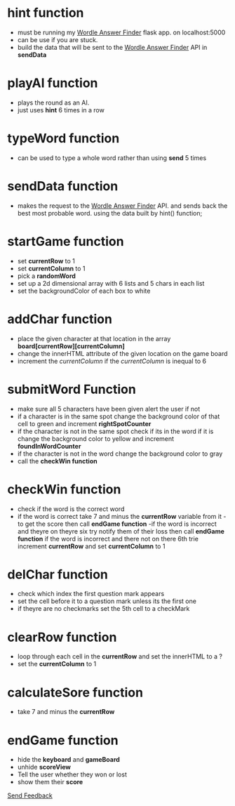 # hint function
- must be running my <a href="https://github.com/PrestonCurtis1/wordle-answer-finder">Wordle Answer Finder</a> flask app. on localhost:5000
- can be use if you are stuck.
- build the data that will be sent to the <a href="https://github.com/PrestonCurtis1/wordle-answer-finder">Wordle Answer Finder</a> API in **sendData**
# playAI function
- plays the round as an AI.
- just uses **hint** 6 times in a row
# typeWord function
- can be used to type a whole word rather than using **send** 5 times
# sendData function
- makes the request to the <a href="https://github.com/PrestonCurtis1/wordle-answer-finder">Wordle Answer Finder</a> API. and sends back the best most probable word. using the data built by hint() function;
# startGame function
- set **currentRow** to 1
- set **currentColumn** to 1
- pick a **randomWord**
- set up a 2d dimensional array with 6 lists and 5 chars in each list
- set the backgroundColor of each box to white

# addChar function
- place the given character at that location in the array **board[currentRow][currentColumn]**
- change the innerHTML attribute of the given location on the game board
- increment the *currentColumn* if the *currentColumn* is inequal to 6

# submitWord Function
- make sure all 5 characters have been given alert the user if not
- if a character is in the same spot change the background color of that cell to green and increment **rightSpotCounter**
- if the character is not in the same spot check if its in the word if it is change the background color to yellow and increment **foundInWordCounter**
- if the character is not in the word change the background color to gray
- call the **checkWin function**

# checkWin function
- check if the word is the correct word
- if the word is correct take 7 and minus the **currentRow** variable from it - to get the score then call **endGame function**
-if the word is incorrect and theyre on theyre six try notify them of
their loss then call **endGame function**
if the word is incorrect and there not on there 6th trie increment **currentRow** and set **currentColumn** to 1



# delChar function
- check which index the first question mark appears
- set the cell before it to a question mark unless its the first one
- if theyre are no checkmarks set the 5th cell to a checkMark


# clearRow function
- loop through each cell in the **currentRow** and set the innerHTML to a ?
- set the **currentColumn** to 1

# calculateSore function
- take 7 and minus the **currentRow**

# endGame function
- hide the **keyboard** and **gameBoard**
- unhide **scoreView**
- Tell the user whether they won or lost
- show them their **score**

<a href="https://docs.google.com/forms/d/e/1FAIpQLSfYcE6lkHFAm6eyPcMayc6V49NjjVjgblwVyxvr0A3T5ZQVjQ/viewform?usp=sf_link">Send Feedback</a>
